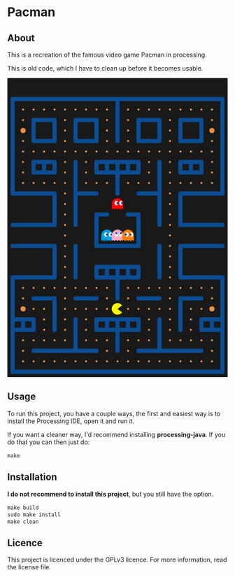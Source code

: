 # Pacman

## About

This is a recreation of the famous video game Pacman in processing.

This is old code, which I have to clean up before it becomes usable.

![Screenshot of the game](screenshots/game.png)

## Usage

To run this project, you have a couple ways, the first and easiest way is to install the Processing IDE, open it and run it.

If you want a cleaner way, I'd recommend installing **processing-java**. If you do that you can then just do:

```
make
```

## Installation

**I do not recommend to install this project**, but you still have the option.

```
make build
sudo make install
make clean
```

## Licence

This project is licenced under the GPLv3 licence.
For more information, read the license file.
